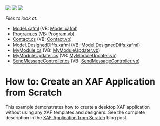 <!-- default badges list -->
![](https://img.shields.io/endpoint?url=https://codecentral.devexpress.com/api/v1/VersionRange/128588851/12.2.4%2B)
[![](https://img.shields.io/badge/Open_in_DevExpress_Support_Center-FF7200?style=flat-square&logo=DevExpress&logoColor=white)](https://supportcenter.devexpress.com/ticket/details/E4328)
[![](https://img.shields.io/badge/📖_How_to_use_DevExpress_Examples-e9f6fc?style=flat-square)](https://docs.devexpress.com/GeneralInformation/403183)
<!-- default badges end -->
<!-- default file list -->
*Files to look at*:

* [Model.xafml](./CS/MyXafApplication/Model.xafml) (VB: [Model.xafml](./VB/MyXafApplication/Model.xafml))
* [Program.cs](./CS/MyXafApplication/Program.cs) (VB: [Program.vb](./VB/MyXafApplication/Program.vb))
* [Contact.cs](./CS/MyXafModule/Contact.cs) (VB: [Contact.vb](./VB/MyXafModule/Contact.vb))
* [Model.DesignedDiffs.xafml](./CS/MyXafModule/Model.DesignedDiffs.xafml) (VB: [Model.DesignedDiffs.xafml](./VB/MyXafModule/Model.DesignedDiffs.xafml))
* [MyModule.cs](./CS/MyXafModule/MyModule.cs) (VB: [MyModuleUpdater.vb](./VB/MyXafModule/MyModuleUpdater.vb))
* [MyModuleUpdater.cs](./CS/MyXafModule/MyModuleUpdater.cs) (VB: [MyModuleUpdater.vb](./VB/MyXafModule/MyModuleUpdater.vb))
* [SendMessageController.cs](./CS/MyXafModule/SendMessageController.cs) (VB: [SendMessageController.vb](./VB/MyXafModule/SendMessageController.vb))
<!-- default file list end -->
# How to: Create an XAF Application from Scratch


<p>This example demonstrates how to create a desktop XAF application without using any XAF templates and designers. See the complete description in the <a href="http://community.devexpress.com/blogs/eaf/archive/2012/10/30/xaf-application-from-scratch.aspx"><u>XAF Application from Scratch</u></a> blog post.</p>

<br/>


